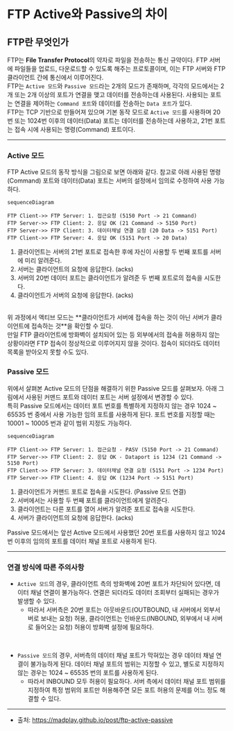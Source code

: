 
# FTP Active와 Passive의 차이
## FTP란 무엇인가
FTP는 **File Transfer Protocol**의 약자로 파일을 전송하는 통신 규약이다. FTP 서버에 파일들을 업로드, 다운로드할 수 있도록 해주는 프로토콜이며, 이는 FTP 서버와 FTP 클라이언트 간에 통신에서 이루어진다. 
</br>
FTP는 `Active 모드`와 `Passive 모드`라는 2개의 모드가 존재하며, 각각의 모드에서는 2개 또는 2개 이상의 포트가 연결을 맺고 데이터를 전송하는데 사용된다. 사용되는 포트는 연결을 제어하는 `Command 포트`와 데이터를 전송하는 `Data 포트`가 있다.
</br>
FTP는 TCP 기반으로 만들어져 있으며 기본 동작 모드로 `Active 모드`를 사용하며 20번 또는 1024번 이후의 데이터(Data) 포트는 데이터를 전송하는데 사용하고, 21번 포트는 접속 시에 사용되는 명령(Command) 포트이다.

---
### Active 모드
FTP Active 모드의 동작 방식을 그림으로 보면 아래와 같다. 참고로 아래 사용된 명령(Command) 포트와 데이터(Data) 포트는 서버의 설정에서 임의로 수정하여 사용 가능하다.

```mermaid
sequenceDiagram

FTP Client->> FTP Server: 1. 접근요청 (5150 Port -> 21 Command)
FTP Server->> FTP Client: 2. 응답 OK (21 Command -> 5150 Port)
FTP Server->> FTP Client: 3. 데이터채널 연결 요청 (20 Data -> 5151 Port)
FTP Client->> FTP Server: 4. 응답 OK (5151 Port -> 20 Data)
```

1. 클라이언트는 서버의 21번 포트로 접속한 후에 자신이 사용할 두 번째 포트를 서버에 미리 알려준다.
2.  서버는 클라이언트의 요청에 응답한다. (acks)
3. 서버의 20번 데이터 포트는 클라이언트가 알려준 두 번째 포트로의 접속을 시도한다.
4. 클라이언트가 서버의 요청에 응답한다. (acks)
</br>
위 과정에서 액티브 모드는 **클라이언트가 서버에 접속을 하는 것이 아닌 서버가 클라이언트에 접속하는 것**을 확인할 수 있다. 
</br>
만일 FTP 클라이언트에 방화벽이 설치되어 있는 등 외부에서의 접속을 허용하지 않는 상황이라면 FTP 접속이 정상적으로 이루어지지 않을 것이다. 접속이 되더라도 데이터 목록을 받아오지 못할 수도 있다.
 
 ### Passive 모드
 위에서 살펴본 Active 모드의 단점을 해결하기 위한 Passive 모드를 살펴보자. 아래 그림에서 사용된 커맨드 포트와 데이터 포트는 서버 설정에서 변경할 수 있다. 
 </br>
 특히 Passive 모드에서는 데이터 포트 번호를 특별하게 지정하지 않는 경우 1024 ~ 65535 번 중에서 사용 가능한 임의 포트를 사용하게 된다. 포트 번호를 지정할 때는 10001 ~ 10005 번과 같이 범위 지정도 가능하다.

```mermaid
sequenceDiagram

FTP Client->> FTP Server: 1. 접근요청 - PASV (5150 Port -> 21 Command)
FTP Server->> FTP Client: 2. 응답 OK - Dataport is 1234 (21 Command -> 5150 Port)
FTP Client->> FTP Server: 3. 데이터채널 연결 요청 (5151 Port -> 1234 Port)
FTP Server->> FTP Client: 4. 응답 OK (1234 Port -> 5151 Port)
```
1. 클라이언트가 커맨드 포트로 접속을 시도한다. (Passive 모드 연결)
2. 서버에서는 사용할 두 번째 포트를 클라이언트에게 알려준다.
3. 클라이언트는 다른 포트를 열어 서버가 알려준 포트로 접속을 시도한다.
4. 서버가 클라이언트의 요청에 응답한다. (acks)

Passive 모드에서는 앞선 Active 모드에서 사용했던 20번 포트를 사용하지 않고 1024번 이후의 임의의 포트를 데이터 채널 포트로 사용하게 된다.

---
### 연결 방식에 따른 주의사항
* `Active 모드`의 경우, 클라이언트 측의 방화벽에 20번 포트가 차단되어 있다면, 데이터 채널 연결이 불가능하다. 연결은 되더라도 데이터 조회부터 실패되는 경우가 발생할 수 있다. 
	* 따라서 서버측은 20번 포트는 아웃바운드(OUTBOUND, 내 서버에서 외부서버로 보내는 요청) 허용, 클라이언트는 인바운드(INBOUND, 외부에서 내 서버로 들어오는 요청) 허용이 방화벽 설정에 필요하다.

</br>

* `Passive 모드`의 경우, 서버측의 데이터 채널 포트가 막혀있는 경우 데이터 채널 연결이 불가능하게 된다. 데이터 채널 포트의 범위는 지정할 수 있고, 별도로 지정하지 않는 경우는 1024 ~ 65535 번의 포트를 사용하게 된다.
	* 따라서 INBOUND 모두 허용이 필요하다. 서버 측에서 데이터 채널 포트 범위를 지정하여 특정 범위의 포트만 허용해주면 모든 포트 허용의 문제를 어느 정도 해결할 수 있다.

---
* 출처: https://madplay.github.io/post/ftp-active-passive
